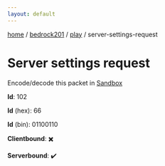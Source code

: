 ```yaml
---
layout: default
---
```


[home](/)  /  [bedrock201](/protocol/bedrock201)  /  [play](/protocol/bedrock201/play)  /  server-settings-request

# Server settings request

Encode/decode this packet in [Sandbox](../../../sandbox/bedrock201#Play.ServerSettingsRequest)

**Id**: 102

**Id** (hex): 66

**Id** (bin): 01100110

**Clientbound**: ✖️

**Serverbound**: ✔️
